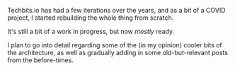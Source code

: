 <!--- META
title=Techbits.io has been rebuilt!
publish_date=20210324
description=
author=techbitsio
tags=News
header_image=website-redesign.jpg
-->

Techbits.io has had a few iterations over the years, and as a bit of a COVID project, I started rebuilding the whole thing from scratch.

It's still a bit of a work in progress, but now *mostly* ready.

I plan to go into detail regarding some of the (in my opinion) cooler bits of the architecture, as well as gradually adding in some old-but-relevant posts from the before-times.